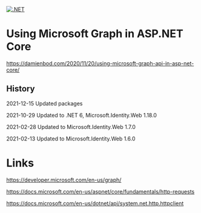 [![.NET](https://github.com/damienbod/AspNetCoreUsingGraphApi/actions/workflows/dotnet.yml/badge.svg)](https://github.com/damienbod/AspNetCoreUsingGraphApi/actions/workflows/dotnet.yml)

# Using Microsoft Graph in ASP.NET Core

https://damienbod.com/2020/11/20/using-microsoft-graph-api-in-asp-net-core/

## History

2021-12-15 Updated packages

2021-10-29 Updated to .NET 6, Microsoft.Identity.Web 1.18.0

2021-02-28 Updated to Microsoft.Identity.Web 1.7.0

2021-02-13 Updated to Microsoft.Identity.Web 1.6.0

# Links

https://developer.microsoft.com/en-us/graph/

https://docs.microsoft.com/en-us/aspnet/core/fundamentals/http-requests

https://docs.microsoft.com/en-us/dotnet/api/system.net.http.httpclient